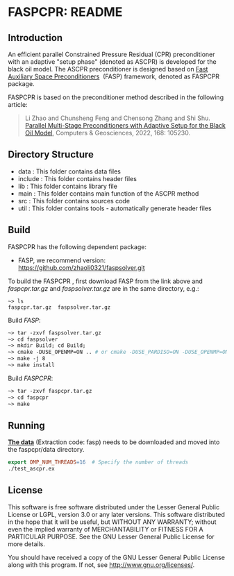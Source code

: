 # FASPCPR: README

## Introduction

An efficient parallel Constrained Pressure Residual (CPR) preconditioner with an adaptive "setup phase" (denoted as ASCPR) is developed  for the black oil model. The ASCPR preconditioner is designed based on [Fast Auxiliary Space Preconditioners](http://www.multigrid.org/fasp/)  (FASP) framework, denoted as FASPCPR package. 

FASPCPR is based on the preconditioner method described in the following article:

> Li Zhao and Chunsheng Feng and Chensong Zhang and Shi Shu. [Parallel Multi-Stage Preconditioners with Adaptive Setup for the Black Oil Model](https://doi.org/10.1016/j.cageo.2022.105230), Computers & Geosciences, 2022, 168: 105230.
>

## Directory Structure

- data : This folder contains data files 
- include : This folder contains header files
- lib : This folder contains library file
- main : This folder contains main function of the ASCPR method
- src  :  This folder contains sources code 
- util :  This folder contains tools - automatically generate header files

## Build

FASPCPR has the following dependent package:

- FASP,  we recommend version: https://github.com/zhaoli0321/faspsolver.git

  

To build the FASPCPR , first download FASP from the link above and *faspcpr.tar.gz* and *faspsolver.tar.gz* are in the same directory, e.g.: 

```
~> ls
faspcpr.tar.gz  faspsolver.tar.gz
```

Build *FASP*:

```makefile
~> tar -zxvf faspsolver.tar.gz
~> cd faspsolver
~> mkdir Build; cd Build; 
~> cmake -DUSE_OPENMP=ON .. # or cmake -DUSE_PARDISO=ON -DUSE_OPENMP=ON ..
~> make -j 8
~> make install
```

Build *FASPCPR*:

```makefile
~> tar -zxvf faspcpr.tar.gz
~> cd faspcpr
~> make
```

## Running

[**The data**](https://pan.baidu.com/s/1JUHI1y6uSpPjCNRawHOFMw) (Extraction code: fasp) needs to be downloaded and moved into the faspcpr/data directory.

```makefile
export OMP_NUM_THREADS=16  # Specify the number of threads
./test_ascpr.ex
```

## License

This software is free software distributed under the Lesser General Public License or LGPL, version 3.0 or any later versions. This software distributed in the hope that it will be useful, but WITHOUT ANY WARRANTY; without even the implied warranty of MERCHANTABILITY or FITNESS FOR A PARTICULAR PURPOSE. See the GNU Lesser General Public License for more details.

You should have received a copy of the GNU Lesser General Public License along with this program. If not, see http://www.gnu.org/licenses/.


